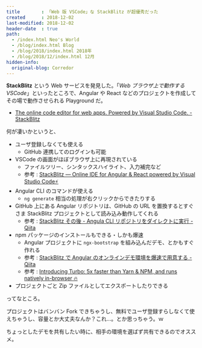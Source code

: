 ```yaml
---
title        : 「Web 版 VSCode」な StackBlitz が超優秀だった
created      : 2018-12-02
last-modified: 2018-12-02
header-date  : true
path:
  - /index.html Neo's World
  - /blog/index.html Blog
  - /blog/2018/index.html 2018年
  - /blog/2018/12/index.html 12月
hidden-info:
  original-blog: Corredor
---
```


**StackBlitz** という Web サービスを発見した。「*Web ブラウザ上で動作する VSCode*」といったところで、Angular や React などのプロジェクトを作成してその場で動作させられる Playground だ。

- [The online code editor for web apps. Powered by Visual Studio Code. - StackBlitz](https://stackblitz.com/)

何が凄いかというと、

- ユーザ登録しなくても使える
  - GitHub 連携してのログインも可能
- VSCode の画面がほぼブラウザ上に再現されている
  - ファイルツリー、シンタックスハイライト、入力補完など
  - 参考 : [StackBlitz — Online IDE for Angular & React powered by Visual Studio Code⚡](https://medium.com/@ericsimons/stackblitz-online-vs-code-ide-for-angular-react-7d09348497f4)
- Angular CLI のコマンドが使える
  - `ng generate` 相当の処理が右クリックからできたりする
- GitHub 上にある Angular リポジトリは、GitHub の URL を置換するとすぐさま StackBlitz プロジェクトとして読み込み動作してくれる
  - 参考 : [StackBlitz その後 - Angula CLI リポジトリをダイレクトに実行 - Qiita](https://qiita.com/tkiryu/items/5915e4641c5e7dabfea9)
- npm パッケージのインストールもできる・しかも爆速
  - Angular プロジェクトに `ngx-bootstrap` を組み込んだデモ、とかもすぐ作れる
  - 参考 : [StackBlitz で Angular のオンラインデモ環境を爆速で用意する - Qiita](https://qiita.com/tkiryu/items/46f64a09f23bed248e12)
  - 参考 : [Introducing Turbo: 5x faster than Yarn & NPM, and runs natively in-browser 🔥](https://medium.com/@ericsimons/introducing-turbo-5x-faster-than-yarn-npm-and-runs-natively-in-browser-cc2c39715403)
- プロジェクトごと Zip ファイルとしてエクスポートしたりできる

ってなところ。

プロジェクトはバンバン Fork できちゃうし、無料でユーザ登録すらしなくて使えちゃうし、容量とか大丈夫なんか？これ…。とか思っちゃう。ｗ

ちょっとしたデモを共有したい時に、相手の環境を選ばず共有できるのでオススメ。
